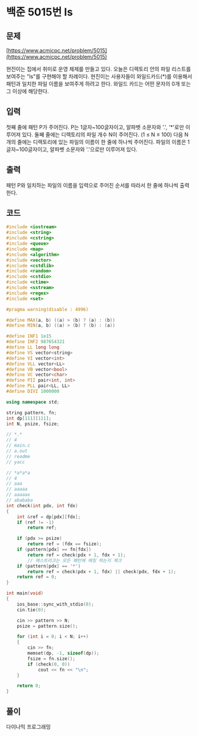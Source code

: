 # 백준 5015번 ls

## 문제 

[https://www.acmicpc.net/problem/5015](https://www.acmicpc.net/problem/5015)

현진이는 집에서 취미로 운영 체제를 만들고 있다. 오늘은 디렉토리 안의 파일 리스트를 보여주는 "ls"를 구현해야 할 차례이다. 
현진이는 사용자들이 와일드카드(*)를 이용해서 패턴과 일치한 파일 이름을 보여주게 하려고 한다. 와일드 카드는 어떤 문자의 0개 또는 그 이상에 해당한다.

## 입력
첫째 줄에 패턴 P가 주어진다. P는 1글자~100글자이고, 알파벳 소문자와 '.', '*'로만 이루어져 있다. 둘째 줄에는 디렉토리의 파일 개수 N이 주어진다. 
(1 ≤ N ≤ 100) 다음 N개의 줄에는 디렉토리에 있는 파일의 이름이 한 줄에 하나씩 주어진다. 파일의 이름은 1글자~100글자이고, 알파벳 소문자와 '.'으로만 이루어져 있다.

## 출력
패턴 P와 일치하는 파일의 이름을 입력으로 주어진 순서를 따라서 한 줄에 하나씩 출력한다.

## 코드
```c++
#include <iostream>
#include <string>
#include <cstring>
#include <queue>
#include <map>
#include <algorithm>
#include <vector>
#include <cstdlib>
#include <random>
#include <cstdio>
#include <ctime>
#include <sstream>
#include <regex>
#include <set>

#pragma warning(disable : 4996)

#define MAX(a, b) ((a) > (b) ? (a) : (b))
#define MIN(a, b) ((a) > (b) ? (b) : (a))

#define INF1 1e15
#define INF2 987654321
#define LL long long
#define VS vector<string>
#define VI vector<int>
#define VLL vector<LL>
#define VB vector<bool>
#define VC vector<char>
#define PII pair<int, int>
#define PLL pair<LL, LL>
#define DIVI 1000000

using namespace std;

string pattern, fn;
int dp[111][111];
int N, psize, fsize;

// *.*
// 4
// main.c
// a.out
// readme
// yacc

// *a*a*a
// 4
// aaa
// aaaaa
// aaaaax
// abababa
int check(int pdx, int fdx)
{
    int &ref = dp[pdx][fdx];
    if (ref != -1)
        return ref;

    if (pdx >= psize) 
        return ref = (fdx == fsize);
    if (pattern[pdx] == fn[fdx])
        return ref = check(pdx + 1, fdx + 1);
		// 에스트리크는 모든 패턴에 매칭 하는지 체크
    if (pattern[pdx] == '*')
        return ref = check(pdx + 1, fdx) || check(pdx, fdx + 1);
    return ref = 0;
}

int main(void)
{
    ios_base::sync_with_stdio(0);
    cin.tie(0);

    cin >> pattern >> N;
    psize = pattern.size();

    for (int i = 0; i < N; i++)
    {
        cin >> fn;
        memset(dp, -1, sizeof(dp));
        fsize = fn.size();
        if (check(0, 0))
            cout << fn << "\n";
    }

    return 0;
}
```

## 풀이
다이나믹 프로그래밍